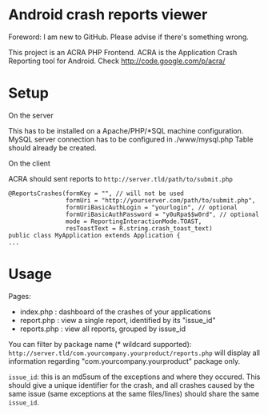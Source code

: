 Android crash reports viewer
============================
Foreword: I am new to GitHub. Please advise if there's something wrong.

This project is an ACRA PHP Frontend. ACRA is the Application Crash Reporting tool for Android. Check <http://code.google.com/p/acra/>

Setup
=====

On the server

This has to be installed on a Apache/PHP/*SQL machine configuration.
MySQL server connection has to be configured in ./www/mysql.php
Table should already be created.

On the client

ACRA should sent reports to `http://server.tld/path/to/submit.php`

	@ReportsCrashes(formKey = "", // will not be used
					formUri = "http://yourserver.com/path/to/submit.php",
					formUriBasicAuthLogin = "yourlogin", // optional
					formUriBasicAuthPassword = "y0uRpa$$w0rd", // optional
					mode = ReportingInteractionMode.TOAST,
					resToastText = R.string.crash_toast_text)
	public class MyApplication extends Application {
	...


	
Usage
=====

Pages:
  * index.php : dashboard of the crashes of your applications
  * report.php : view a single report, identified by its "issue_id"
  * reports.php : view all reports, grouped by issue_id

You can filter by package name (* wildcard supported): `http://server.tld/com.yourcompany.yourproduct/reports.php` will display all information regarding "com.yourcompany.yourproduct" package only.

`issue_id`: this is an md5sum of the exceptions and where they occured. This should give a unique identifier for the crash, and all crashes caused by the same issue (same exceptions at the same files/lines) should share the same `issue_id`.

